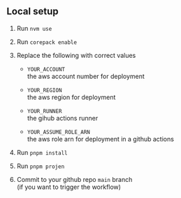 ## Local setup

1. Run `nvm use`
1. Run `corepack enable`
1. Replace the following with correct values
    - `YOUR_ACCOUNT`  
    the aws account number for deployment

    - `YOUR_REGION`  
    the aws region for deployment

    - `YOUR_RUNNER`  
    the gihub actions runner

    - `YOUR_ASSUME_ROLE_ARN`  
    the aws role arn for deployment in a github actions

1. Run `pnpm install`
1. Run `pnpm projen`
1. Commit to your github repo `main` branch  
(if you want to trigger the workflow)
